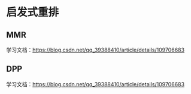 
# 启发式重排
## MMR
学习文档：https://blog.csdn.net/qq_39388410/article/details/109706683
## DPP
学习文档：https://blog.csdn.net/qq_39388410/article/details/109706683
